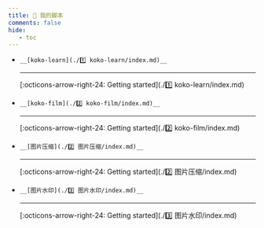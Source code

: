 ```yaml
---
title: 🏅 我的脚本
comments: false
hide:
   - toc
---
```


<div class="grid cards index-info" markdown>

-     __[koko-learn](./1️⃣ koko-learn/index.md)__

	---

	

	

	[:octicons-arrow-right-24: Getting started](./1️⃣ koko-learn/index.md)

-     __[koko-film](./2️⃣ koko-film/index.md)__

	---

	

	

	[:octicons-arrow-right-24: Getting started](./2️⃣ koko-film/index.md)

-     __[图片压缩](./2️⃣️ 图片压缩/index.md)__

	---

	

	

	[:octicons-arrow-right-24: Getting started](./2️⃣️ 图片压缩/index.md)

-     __[图片水印](./3️⃣️ 图片水印/index.md)__

	---

	

	

	[:octicons-arrow-right-24: Getting started](./3️⃣️ 图片水印/index.md)

</div>